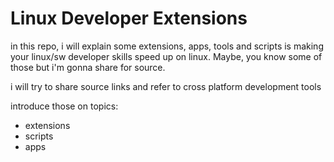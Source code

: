 # Linux Developer Extensions

in this repo, i will explain some extensions, apps, tools and scripts is making your linux/sw developer skills speed up on linux. Maybe, you know some of those but i'm gonna share for source.

i will try to share source links and refer to cross platform development tools

introduce those on topics:
 - extensions
 - scripts
 - apps

